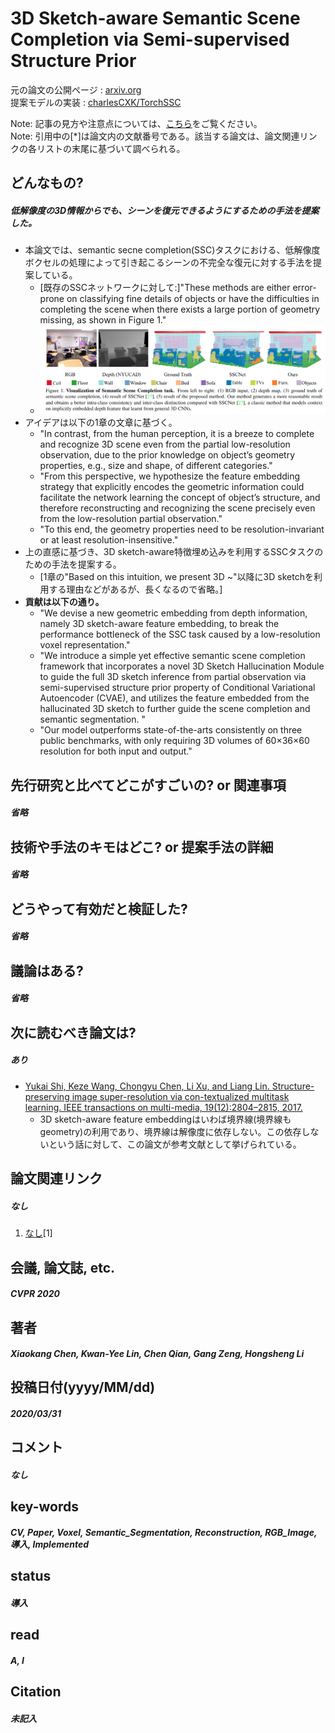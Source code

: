 # 3D Sketch-aware Semantic Scene Completion via Semi-supervised Structure Prior

元の論文の公開ページ : [arxiv.org](https://arxiv.org/abs/2003.14052arxiv.org)  
提案モデルの実装 : [charlesCXK/TorchSSC](https://github.com/charlesCXK/TorchSSC)  

Note: 記事の見方や注意点については、[こちら](/)をご覧ください。  
Note: 引用中の[*]は論文内の文献番号である。該当する論文は、論文関連リンクの各リストの末尾に基づいて調べられる。

## どんなもの?
##### 低解像度の3D情報からでも、シーンを復元できるようにするための手法を提案した。
- 本論文では、semantic secne completion(SSC)タスクにおける、低解像度ボクセルの処理によって引き起こるシーンの不完全な復元に対する手法を提案している。
  - [既存のSSCネットワークに対して:]"These methods are either error-prone on classifying fine details of objects or have the difficulties in completing the scene when there exists a large portion of geometry missing, as shown in Figure 1."
  - ![fig1](img/3SSCvSSP/fig1.png)
- アイデアは以下の1章の文章に基づく。
  - "In contrast, from the human perception, it is a breeze to complete and recognize 3D scene even from the partial low-resolution observation, due to the prior knowledge on object’s geometry properties, e.g., size and shape, of different categories."
  - "From this perspective, we hypothesize the feature embedding strategy that explicitly encodes the geometric information could facilitate the network learning the concept of object’s structure, and therefore reconstructing and recognizing the scene precisely even from the low-resolution partial observation."
  - "To this end, the geometry properties need to be resolution-invariant or at least resolution-insensitive."
- 上の直感に基づき、3D sketch-aware特徴埋め込みを利用するSSCタスクのための手法を提案する。
  - [1章の"Based on this intuition, we present 3D ~"以降に3D sketchを利用する理由などがあるが、長くなるので省略。]
- **貢献は以下の通り。**
  - "We devise a new geometric embedding from depth information, namely 3D sketch-aware feature embedding, to break the performance bottleneck of the SSC task caused by a low-resolution voxel representation."
  - "We introduce a simple yet effective semantic scene completion framework that incorporates a novel 3D Sketch Hallucination Module to guide the full 3D sketch inference from partial observation via semi-supervised structure prior property of Conditional Variational Autoencoder (CVAE), and utilizes the feature embedded from the hallucinated 3D sketch to further guide the scene completion and semantic segmentation. "
  - "Our model outperforms state-of-the-arts consistently on three public benchmarks, with only requiring 3D volumes of 60×36×60 resolution for both input and output."

## 先行研究と比べてどこがすごいの? or 関連事項
##### 省略

## 技術や手法のキモはどこ? or 提案手法の詳細
##### 省略

## どうやって有効だと検証した?
##### 省略

## 議論はある?
##### 省略

## 次に読むべき論文は?
##### あり
- [Yukai Shi, Keze Wang, Chongyu Chen, Li Xu, and Liang Lin. Structure-preserving image super-resolution via con-textualized multitask learning. IEEE transactions on multi-media, 19(12):2804–2815, 2017.](https://arxiv.org/abs/1707.08340)
  - 3D sketch-aware feature embeddingはいわば境界線(境界線もgeometry)の利用であり、境界線は解像度に依存しない。この依存しないという話に対して、この論文が参考文献として挙げられている。

## 論文関連リンク
##### なし
1. [なし]()[1]

## 会議, 論文誌, etc.
##### CVPR 2020

## 著者
##### Xiaokang Chen, Kwan-Yee Lin, Chen Qian, Gang Zeng, Hongsheng Li

## 投稿日付(yyyy/MM/dd)
##### 2020/03/31

## コメント
##### なし

## key-words
##### CV, Paper, Voxel, Semantic_Segmentation, Reconstruction, RGB_Image, 導入, Implemented

## status
##### 導入

## read
##### A, I

## Citation
##### 未記入
